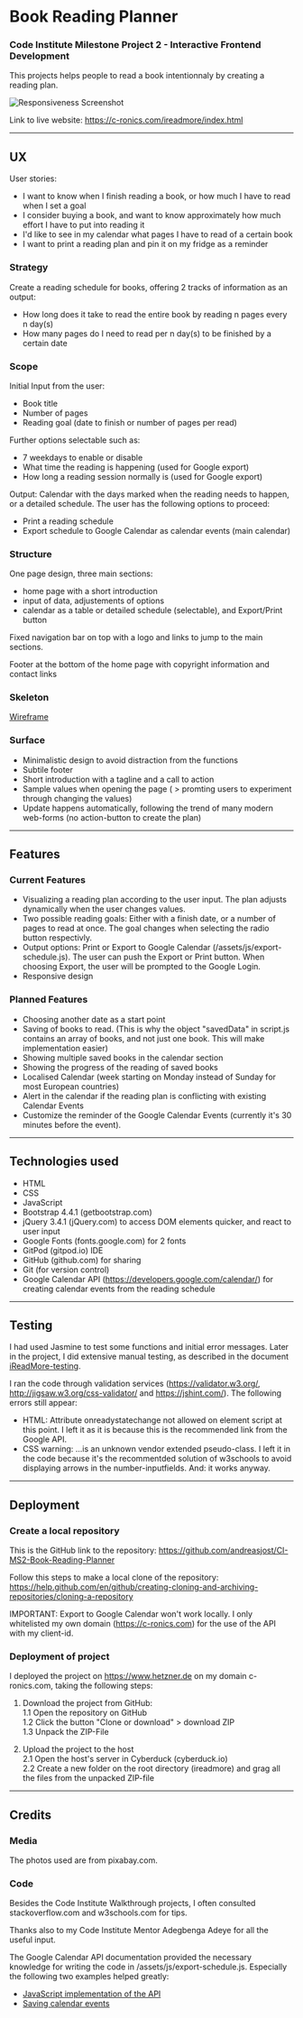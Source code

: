 # Book Reading Planner

### Code Institute Milestone Project 2 - Interactive Frontend Development

This projects helps people to read a book intentionnaly by creating a reading plan.

![Responsiveness Screenshot](attachments/responsiveness-screenshot.png)

Link to live website: https://c-ronics.com/ireadmore/index.html


***
## UX
User stories:
- I want to know when I finish reading a book, or how much I have to read when I set a goal
- I consider buying a book, and want to know approximately how much effort I have to put into reading it
- I'd like to see in my calendar what pages I have to read of a certain book
- I want to print a reading plan and pin it on my fridge as a reminder

### Strategy
Create a reading schedule for books, offering 2 tracks of information as an output:
- How long does it take to read the entire book by reading n pages every n day(s)
- How many pages do I need to read per n day(s) to be finished by a certain date

### Scope
Initial Input from the user:
- Book title
- Number of pages
- Reading goal (date to finish or number of pages per read)

Further options selectable such as:
- 7 weekdays to enable or disable
- What time the reading is happening (used for Google export)
- How long a reading session normally is (used for Google export)

Output: Calendar with the days marked when the reading needs to happen, or a detailed schedule. The user has the following options to proceed:
- Print a reading schedule
- Export schedule to Google Calendar as calendar events (main calendar)

### Structure

One page design, three main sections:
- home page with a short introduction
- input of data, adjustements of options
- calendar as a table or detailed schedule (selectable), and Export/Print button

Fixed navigation bar on top with a logo and links to jump to the main sections.

Footer at the bottom of the home page with copyright information and contact links

### Skeleton
[Wireframe](/attachments/wireframe.pdf)

### Surface

- Minimalistic design to avoid distraction from the functions
- Subtile footer
- Short introduction with a tagline and a call to action
- Sample values when opening the page ( > promting users to experiment through changing the values)
- Update happens automatically, following the trend of many modern web-forms (no action-button to create the plan)

***
## Features

### Current Features

- Visualizing a reading plan according to the user input. The plan adjusts dynamically when the user changes values.
- Two possible reading goals: Either with a finish date, or a number of pages to read at once. The goal changes when selecting the radio button respectivly.
- Output options: Print or Export to Google Calendar (/assets/js/export-schedule.js). The user can push the Export or Print button. When choosing Export, the user will be prompted to the Google Login.
- Responsive design

### Planned Features

- Choosing another date as a start point
- Saving of books to read. (This is why the object "savedData" in script.js contains an array of books, and not just one book. This will make implementation easier)
- Showing multiple saved books in the calendar section
- Showing the progress of the reading of saved books
- Localised Calendar (week starting on Monday instead of Sunday for most European countries)
- Alert in the calendar if the reading plan is conflicting with existing Calendar Events
- Customize the reminder of the Google Calendar Events (currently it's 30 minutes before the event).

***
## Technologies used

- HTML
- CSS
- JavaScript
- Bootstrap 4.4.1 (getbootstrap.com)
- jQuery 3.4.1 (jQuery.com) to access DOM elements quicker, and react to user input
- Google Fonts (fonts.google.com) for 2 fonts
- GitPod (gitpod.io) IDE
- GitHub (github.com) for sharing
- Git (for version control)
- Google Calendar API (https://developers.google.com/calendar/) for creating calendar events from the reading schedule

***
## Testing

I had used Jasmine to test some functions and initial error messages. Later in the project, I did extensive manual testing, as described in the document [iReadMore-testing](attachments/iReadMore-testing.xlsx).

I ran the code through validation services (https://validator.w3.org/, http://jigsaw.w3.org/css-validator/ and https://jshint.com/). The following errors still appear:

- HTML: Attribute onreadystatechange not allowed on element script at this point. I left it as it is because this is the recommended link from the Google API.
- CSS warning: ...is an unknown vendor extended pseudo-class. I left it in the code because it's the recommentded solution of w3schools to avoid displaying arrows in the number-inputfields. And: it works anyway.


***
## Deployment

### Create a local repository

This is the GitHub link to the repository: https://github.com/andreasjost/CI-MS2-Book-Reading-Planner

Follow this steps to make a local clone of the repository:
https://help.github.com/en/github/creating-cloning-and-archiving-repositories/cloning-a-repository

IMPORTANT: Export to Google Calendar won't work locally. I only whitelisted my own domain (https://c-ronics.com) for the use of the API with my client-id.

### Deployment of project

I deployed the project on https://www.hetzner.de on my domain c-ronics.com, taking the following steps:

1. Download the project from GitHub:    
    1.1 Open the repository on GitHub    
    1.2 Click the button "Clone or download" > download ZIP  
    1.3 Unpack the ZIP-File

2. Upload the project to the host     
    2.1 Open the host's server in Cyberduck (cyberduck.io)   
    2.2 Create a new folder on the root directory (ireadmore) and grag all the files from the unpacked ZIP-file

***
## Credits

### Media

The photos used are from pixabay.com.

### Code

Besides the Code Institute Walkthrough projects, I often consulted stackoverflow.com and w3schools.com for tips.

Thanks also to my Code Institute Mentor Adegbenga Adeye for all the useful input.

The Google Calendar API documentation provided the necessary knowledge for writing the code in /assets/js/export-schedule.js. Especially the following two examples helped greatly:
- [JavaScript implementation of the API](https://developers.google.com/calendar/quickstart/js)
- [Saving calendar events](https://developers.google.com/calendar/create-events)
